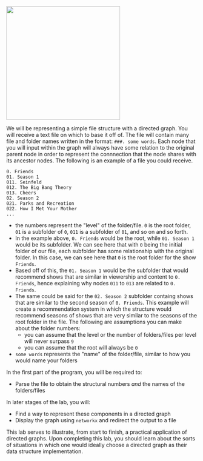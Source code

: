 <!--title={Parsing the File}-->

<!--badges={Python:100,Algorithms:50}-->

<!--concepts={directedGraphs, introToGraphs, useOfGraphs}-->

<img src = "https://images.pexels.com/photos/265685/pexels-photo-265685.jpeg?cs=srgb&dl=entertainment-ipad-mockup-265685.jpg&fm=jpg" width = "300px"/>

We will be representing a simple file structure with a directed graph. You will receive a text file on which to base it off of. The file will contain many file and folder names written in the format: `###. some words`. Each node that you will input within the graph will always have some relation to the original parent node in order to represent the connnection that the node shares with its ancestor nodes. The following is an example of a file you could receive.

```
0. Friends
01. Season 1
011. Seinfeld
012. The Big Bang Theory
013. Cheers
02. Season 2
021. Parks and Recreation
022. How I Met Your Mother
...
```

- the numbers represent the "level" of the folder/file. `0` is the root folder, `01` is a subfolder of `0`, `011` is a subfolder of `01`, and so on and so forth. 
- In the example above, `0. Friends` would be the root, while `01. Season 1` would be its subfolder. We can see here that with `0` being  the initial folder of our file, each subfolder has some relationship with the original folder. In this case, we can see here that `0` is the root folder for the show `Friends`. 
- Based off of this, the `01. Season 1` would be the subfolder that would recommend shows that are similar in viewership and content to `0. Friends`, hence explaining why nodes `011` to `013` are related to `0. Friends`. 
- The same could be said for the `02. Season 2` subfolder containg shows that are similar to the second season of `0. Friends`. This example will create a recommendation system in which the structure would recommend seasons of shows that are very similar to the seasons of the root folder in the file. The following are assumptions you can make about the folder numbers:
  - you can assume that the level or the number of folders/files per level will never surpass `9`
  - you can assume that the root will always be `0`
- `some words` represents the "name" of the folder/file, similar to how you would name your folders

In the first part of the program, you will be required to:

* Parse the file to obtain the structural numbers *and* the names of the folders/files 

In later stages of the lab, you will:

* Find a way to represent these components in a directed graph
* Display the graph using `networkx` and redirect the output to a file 


This lab serves to illustrate, from start to finish, a practical application of directed graphs. Upon completing this lab, you should learn about the sorts of situations in which one would ideally choose a directed graph as their data structure implementation.

